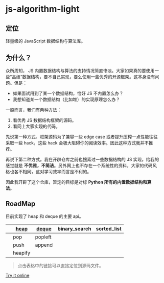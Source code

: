 # js-algorithm-light

## 定位

轻量级的 JavaScript 数据结构与算法库。

## 为什么？

众所周知， JS 内置数据结构与算法的支持情况简直惨淡。大家如果真的要使用一些“高级”数据结构，要不自己实现，要么使用一些优秀的开源框架。这本身没有问题。但是：

- 如果面试用到了某一个数据结构，恰好 JS 不内置怎么办？
- 我想知道某一个数据结构（比如堆）的实现原理怎么办？

一般而言，我们有两种方法：

1. 看优秀 JS 数据结构框架的源码。
2. 看网上大家实现的代码。

先说第一种方式。框架源码为了兼容一些 edge case 或者提升压榨一点性能往往采取一些 hack，这些 hack 会极大阻碍你的阅读效率。因此这种方式我并不推荐。

再说下第二种方式。我在开辟仓库之前也搜索过一些数据结构的 JS 实现，给我的感觉就是 **不优雅，不简洁**。另外网上也不存在一个系统性的资料，大家的代码风格也各不相同，这对学习效率而言是不利的。


因此我开辟了这个仓库，暂定的目标是对标 **Python 所有的内置数据结构和算法**。


## RoadMap

目前实现了 heap 和 deque 的主要 api。

|   | [heap](./heap.js)    | [deque](./deque.js)   | binary_search | sorted_list |
|---|---------|---------|---------------|-------------|
|   | pop     | popleft |               |             |
|   | push    | append  |               |             |
|   | heapify |         |               |             |

> 点击表格中的链接可以直接定位到源码文件。

[Try it online](https://gitpod.io/#https://github.com/azl397985856/js-algorithm-light) 




